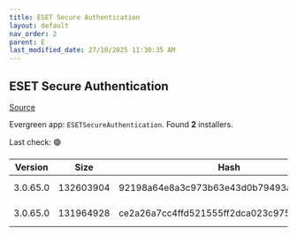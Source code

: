 ```yaml
---
title: ESET Secure Authentication
layout: default
nav_order: 2
parent: E
last_modified_date: 27/10/2025 11:30:35 AM
---
```


## ESET Secure Authentication

[Source](https://www.eset.com/au/business/download/secure-authentication/)

Evergreen app: `ESETSecureAuthentication`. Found **2** installers.

Last check: 🟢

| Version  | Size      | Hash                                     | Language | Architecture | Type | URI                                                                                                                                                                                              |
| -------- | --------- | ---------------------------------------- | -------- | ------------ | ---- | ------------------------------------------------------------------------------------------------------------------------------------------------------------------------------------------------ |
| 3.0.65.0 | 132603904 | 92198a64e8a3c973b63e43d0b79493a42c4510df | en_US    | x64          | msi  | [https://repository.eset.com/v1/com/eset/apps/business/esa/windows/v3/3.0.65.0/esa_nt64_enu.msi](https://repository.eset.com/v1/com/eset/apps/business/esa/windows/v3/3.0.65.0/esa_nt64_enu.msi) |
| 3.0.65.0 | 131964928 | ce2a26a7cc4ffd521555ff2dca023c975e3e1fb1 | en_US    | x86          | msi  | [https://repository.eset.com/v1/com/eset/apps/business/esa/windows/v3/3.0.65.0/esa_nt32_enu.msi](https://repository.eset.com/v1/com/eset/apps/business/esa/windows/v3/3.0.65.0/esa_nt32_enu.msi) |
